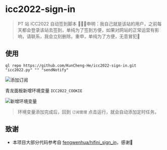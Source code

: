 # icc2022-sign-in

> PT 站 ICC2022 自动签到脚本
> 📌📌📌申明：我自己就是该站的用户，之前每天都会登录该站去签到，单纯为了签到方便，如果对网站的正常运营有影响，请联系，我会立刻删除。重申，单纯为了方便，无意冒犯🫶

## 使用

```
ql repo https://github.com/KunCheng-He/icc2022-sign-in.git "icc2022.py" "" "sendNotify"
```

![添加订阅](https://github.com/KunCheng-He/icc2022-sign-in/assets/48958733/8628f8f8-cbcd-4de3-ac9f-80e228f7387f)

青龙面板新增环境变量 `ICC2022_COOKIE`

![新增环境变量](https://github.com/KunCheng-He/icc2022-sign-in/assets/48958733/aa75f0e5-b46d-44de-b3e5-c9c88c32e80d)

> 环境变量添加完成后，回到 `订阅管理` 点击运行，就会自动添加定时任务。

## 致谢

- 本项目大部分代码参考自 [fengwenhua/hifini_sign_in](https://github.com/fengwenhua/hifini_sign_in)，感谢🫶
